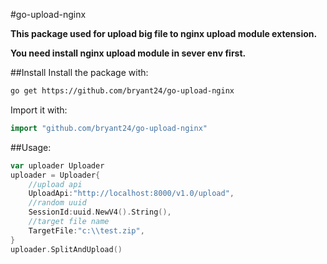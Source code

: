 #go-upload-nginx

**This package used for upload big file to nginx upload module extension.**

**You need install nginx upload module in sever env first.**


##Install
Install the package with:
```bash
go get https://github.com/bryant24/go-upload-nginx
```

Import it with:
```go
import "github.com/bryant24/go-upload-nginx"
```

##Usage:
```go
var uploader Uploader
uploader = Uploader{
	//upload api
	UploadApi:"http://localhost:8000/v1.0/upload",
	//random uuid
	SessionId:uuid.NewV4().String(),
	//target file name
	TargetFile:"c:\\test.zip",
}
uploader.SplitAndUpload()
```
	